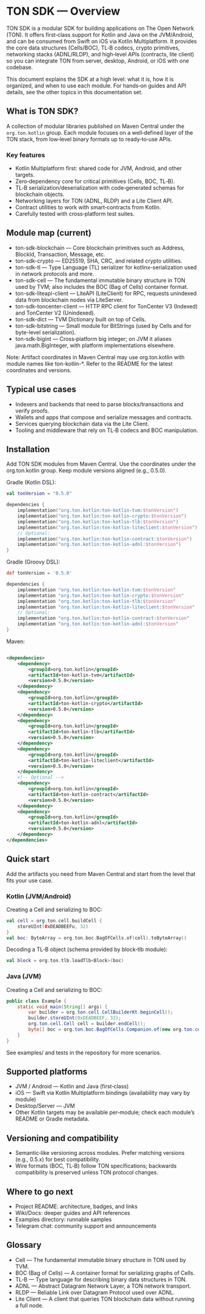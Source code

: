 # TON SDK — Overview

TON SDK is a modular SDK for building applications on The Open Network (TON). It offers first‑class support for Kotlin
and Java on the JVM/Android, and can be consumed from Swift on iOS via Kotlin Multiplatform. It provides the core data
structures (Cells/BOC), TL‑B codecs, crypto primitives, networking stacks (ADNL/RLDP), and high‑level APIs (contracts,
lite client) so you can integrate TON from server, desktop, Android, or iOS with one codebase.

This document explains the SDK at a high level: what it is, how it is organized, and when to use each module. For
hands‑on guides and API details, see the other topics in this documentation set.

## What is TON SDK?

A collection of modular libraries published on Maven Central under the `org.ton.kotlin` group. Each module focuses on a
well‑defined layer of the TON stack, from low‑level binary formats up to ready‑to‑use APIs.

### Key features

- Kotlin Multiplatform first: shared code for JVM, Android, and other targets.
- Zero‑dependency core for critical primitives (Cells, BOC, TL‑B).
- TL‑B serialization/deserialization with code‑generated schemas for blockchain objects.
- Networking layers for TON (ADNL, RLDP) and a Lite Client API.
- Contract utilities to work with smart‑contracts from Kotlin.
- Carefully tested with cross‑platform test suites.

## Module map (current)

- ton-sdk-blockchain — Core blockchain primitives such as Address, BlockId, Transaction, Message, etc.
- ton-sdk-crypto — ED25519, SHA, CRC, and related crypto utilities.
- ton-sdk-tl — Type Language (TL) serializer for kotlinx-serialization used in network protocols and more.
- ton-sdk-cell — The fundamental immutable binary structure in TON used by TVM; also includes the BOC (Bag of Cells)
  container format.
- ton-sdk-liteapi-client — LiteAPI (LiteClient) for RPC, requests unindexed data from blockchain nodes via LiteServer.
- ton-sdk-toncenter-client — HTTP RPC client for TonCenter V3 (Indexed) and TonCenter V2 (Unindexed).
- ton-sdk-dict — TVM Dictionary built on top of Cells.
- ton-sdk-bitstring — Small module for BitStrings (used by Cells and for byte-level serialization).
- ton-sdk-bigint — Cross‑platform big integer; on JVM it aliases java.math.BigInteger, with platform implementations
  elsewhere.

Note: Artifact coordinates in Maven Central may use org.ton.kotlin with module names like ton-kotlin-*. Refer to the
README for the latest coordinates and versions.

## Typical use cases

- Indexers and backends that need to parse blocks/transactions and verify proofs.
- Wallets and apps that compose and serialize messages and contracts.
- Services querying blockchain data via the Lite Client.
- Tooling and middleware that rely on TL‑B codecs and BOC manipulation.

## Installation

Add TON SDK modules from Maven Central. Use the coordinates under the org.ton.kotlin group. Keep module versions
aligned (e.g., 0.5.0).

Gradle (Kotlin DSL):

```kotlin
val tonVersion = "0.5.0"

dependencies {
    implementation("org.ton.kotlin:ton-kotlin-tvm:$tonVersion")        // Cells/BOC
    implementation("org.ton.kotlin:ton-kotlin-crypto:$tonVersion")     // Crypto
    implementation("org.ton.kotlin:ton-kotlin-tlb:$tonVersion")        // TL-B codec
    implementation("org.ton.kotlin:ton-kotlin-liteclient:$tonVersion") // Lite client API
    // Optional:
    implementation("org.ton.kotlin:ton-kotlin-contract:$tonVersion")   // Contracts helpers
    implementation("org.ton.kotlin:ton-kotlin-adnl:$tonVersion")       // ADNL transport
}
```

Gradle (Groovy DSL):

```groovy
def tonVersion = '0.5.0'

dependencies {
    implementation "org.ton.kotlin:ton-kotlin-tvm:$tonVersion"
    implementation "org.ton.kotlin:ton-kotlin-crypto:$tonVersion"
    implementation "org.ton.kotlin:ton-kotlin-tlb:$tonVersion"
    implementation "org.ton.kotlin:ton-kotlin-liteclient:$tonVersion"
    // Optional:
    implementation "org.ton.kotlin:ton-kotlin-contract:$tonVersion"
    implementation "org.ton.kotlin:ton-kotlin-adnl:$tonVersion"
}
```

Maven:

```xml

<dependencies>
    <dependency>
        <groupId>org.ton.kotlin</groupId>
        <artifactId>ton-kotlin-tvm</artifactId>
        <version>0.5.0</version>
    </dependency>
    <dependency>
        <groupId>org.ton.kotlin</groupId>
        <artifactId>ton-kotlin-crypto</artifactId>
        <version>0.5.0</version>
    </dependency>
    <dependency>
        <groupId>org.ton.kotlin</groupId>
        <artifactId>ton-kotlin-tlb</artifactId>
        <version>0.5.0</version>
    </dependency>
    <dependency>
        <groupId>org.ton.kotlin</groupId>
        <artifactId>ton-kotlin-liteclient</artifactId>
        <version>0.5.0</version>
    </dependency>
    <!-- Optional -->
    <dependency>
        <groupId>org.ton.kotlin</groupId>
        <artifactId>ton-kotlin-contract</artifactId>
        <version>0.5.0</version>
    </dependency>
    <dependency>
        <groupId>org.ton.kotlin</groupId>
        <artifactId>ton-kotlin-adnl</artifactId>
        <version>0.5.0</version>
    </dependency>
</dependencies>
```

## Quick start

Add the artifacts you need from Maven Central and start from the level that fits your use case.

### Kotlin (JVM/Android)

Creating a Cell and serializing to BOC:

```kotlin
val cell = org.ton.cell.buildCell {
    storeUInt(0xDEADBEEFu, 32)
}
val boc: ByteArray = org.ton.boc.BagOfCells.of(cell).toByteArray()
```

Decoding a TL‑B object (schema provided by block‑tlb module):

```kotlin
val block = org.ton.tlb.loadTlb<Block>(boc)
```

### Java (JVM)

Creating a Cell and serializing to BOC:

```java
public class Example {
    static void main(String[] args) {
        var builder = org.ton.cell.CellBuilderKt.beginCell();
        builder.storeUInt(0xDEADBEEF, 32);
        org.ton.cell.Cell cell = builder.endCell();
        byte[] boc = org.ton.boc.BagOfCells.Companion.of(new org.ton.cell.Cell[]{cell}).toByteArray();
    }
}
```

See examples/ and tests in the repository for more scenarios.

## Supported platforms

- JVM / Android — Kotlin and Java (first‑class)
- iOS — Swift via Kotlin Multiplatform bindings (availability may vary by module)
- Desktop/Server — JVM
- Other Kotlin targets may be available per‑module; check each module’s README or Gradle metadata.

## Versioning and compatibility

- Semantic‑like versioning across modules. Prefer matching versions (e.g., 0.5.x) for best compatibility.
- Wire formats (BOC, TL‑B) follow TON specifications; backwards compatibility is preserved unless TON protocol changes.

## Where to go next

- Project README: architecture, badges, and links
- Wiki/Docs: deeper guides and API references
- Examples directory: runnable samples
- Telegram chat: community support and announcements

## Glossary

- Cell — The fundamental immutable binary structure in TON used by TVM.
- BOC (Bag of Cells) — A container format for serializing graphs of Cells.
- TL‑B — Type language for describing binary data structures in TON.
- ADNL — Abstract Datagram Network Layer, a TON network transport.
- RLDP — Reliable Link over Datagram Protocol used over ADNL.
- Lite Client — A client that queries TON blockchain data without running a full node.
